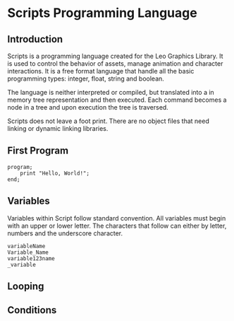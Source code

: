 # Scripts Programming Language

## Introduction

Scripts is a programming language created for the Leo Graphics Library.  It is used to control the behavior of assets, manage animation and character interactions.  It is a free format language that handle all the basic programming types: integer, float, string and boolean. 

The language is neither interpreted or compiled, but translated into a in memory tree representation and then executed.  Each command becomes a node in a tree and upon execution the tree is traversed.  

Scripts does not leave a foot print.  There are no object files that need linking or dynamic linking libraries.

## First Program

```
program;
    print "Hello, World!";
end;
```

## Variables

Variables within Script follow standard convention.  All variables must begin with an upper or lower letter.  The characters that follow can either by letter, numbers and the underscore character.

```
variableName
Variable_Name
variable123name
_variable
```

## Looping

## Conditions

